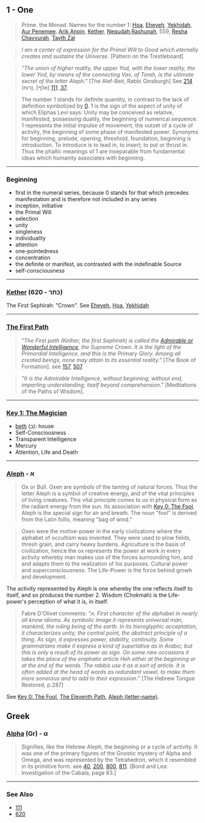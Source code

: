 ## 1 - One
> Prime. the Monad. Names for the number 1: [Hoa](12), [Eheyeh](21), [Yekhidah](37), [Aur Penemee](397), [Arik Anpin](422), [Kether](620), [Nequdah Rashunah](721), 559, [Resha Chavvurah](736), [Tayth Zal](837)

> *I am a center of expression for the Primal Will to Good which eternally creates and sustains the Universe.* [Pattern on the Trestleboard]

> *"The union of higher reality, the upper Yod, with the lower
reality, the lower Yod, by means of the connecting Vav, of Torah,
is the ultimate secret of the letter Aleph."* [The Alef-Beit, Rabbi
Ginsburgh] See [214](214) (רוח), [37](37), [111](111) [אלף].

> The number 1 stands for definite quantity, in contrast to the lack of definition symbolized by [0](0). 1 is the sign of the aspect of unity of which Eliphas Levi says: Unity may be conceived as relative, manifested, possessing duality, the beginning of numerical sequence. 1 represents the initial impulse of movement, the outset of a cycle of activity, the beginning of some phase of manifested power. Synonyms for beginning, prelude, opening, threshold, foundation, beginning is introduction. To introduce is to lead in, to insert; to put or thrust in. Thus the phallic meanings of 1 are inseparable from fundamental ideas which humanity associates with beginning.

---

### Beginning

- first in the numeral series, because 0 stands for that which precedes manifestation and is therefore not included in any series
- inception, initiative
- the Primal Will
- selection
- unity
- singleness
- individuality
- attention
- one-pointedness
- concentration
- the definite or manifest, as contrasted with the indefinable Source
- self-consciousness

---

### [Kether](620) (כתר - 620)
The First Sephirah: "Crown". See [Eheyeh](21), [Hoa](12), [Yekhidah](37)

---

### [The First Path](/keys/KThR)
> *"The First path (Kether, the first Sephirah) is called the [Admirable or Wonderful Intelligence](/keys/ShKL.MVPLH), the Supreme Crown. It is the light of the Primordial Intelligence, and this is the Primary Glory. Among all created beings, none may attain to its essential reality."* [The Book of Formation]. see [157](157), [507](507)

> *"It is the Admirable Intelligence, without beginning, without end, imparting understanding; itself beyond comprehension."* [Meditations of the Paths of Wisdom].

---

### [Key 1: The Magician](/keys/B)

- [beth](412) (ב): house
- Self-Consciousness
- Transparent Intelligence
- Mercury
- Attention, Life and Death

---

### [Aleph](/keys/A) - א

> Ox or Bull. Oxen are symbols of the taming of natural forces. Thus the letter Aleph is a symbol of creative energy, and of the vital principles of living creatures. This vital principle comes to us in physical form as the radiant energy from the sun. Its association with [Key 0: The Fool](0), Aleph is the special sign for air and breath. The noun "fool" is derived from the Latin follis, meaning "bag of wind."

> Oxen were the motive-power in the early civilizations where the alphabet of occultism was invented. They were used to plow fields, thresh grain, and carry heavy burdens. Agriculture is the basis of civilization, hence the ox represents the power at work in every activity whereby man makes use of the forces surrounding him, and and adapts them to the realization of his purposes. Cultural power and superconsciousness. The Life-Power is the force behind growh and development.

The activity represented by Aleph is one whereby the one reflects itself to itself, and so produces the number 2. Wisdom (Chokmah) is the Life-power's perception of what it is, in itself.

> Fabre D'Olivet comments: *"א. First character of the alphabet in nearly all know idioms. As symbolic image it represents universal man, mankind, the ruling being of the earth. In its hieroglyphic acceptation, it characterizes unity, the central point, the abstract principle of a thing. As sign, it expresses power, stability, continuity. Some grammarians make it express a kind of superlative as in Arabic; but this is only a result of its power as sign. On some rare occasions it takes the place of the emphatic article Heh either at the beginning or at the end of the words. The rabbis use it as a sort of article. It is often added at the head of words as redundant vowel, to make them more sonorous and to add to their expression."* [The Hebrew Tongue Restored, p.287]

See [Key 0: The Fool](0), [The Eleventh Path](11), [Aleph (letter-name)](111).

## Greek

### [Alpha](/greek?word=a) (Gr) - α
> Signifies, like the Hebrew Aleph, the beginning or a cycle of activity. It was one of the primary figures of the Gnostic mystery of Alpha and Omega, and was represented by the Tetrahedron, which it resembled in its primitive form. see [40](40), [200](200), [800](800), [811](811). [Bond and Lea: Investigation of the Cabala, page 83.]

---

### See Also

- [111](111)
- [620](620)
